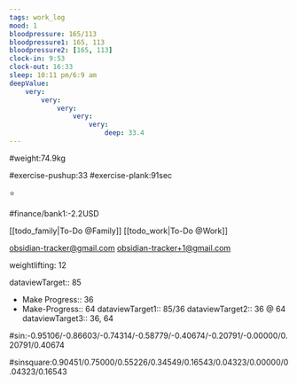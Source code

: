 ```yaml
---
tags: work_log
mood: 1
bloodpressure: 165/113
bloodpressure1: 165, 113
bloodpressure2: [165, 113]
clock-in: 9:53
clock-out: 16:33
sleep: 10:11 pm/6:9 am
deepValue: 
    very: 
        very: 
            very: 
                very: 
                    very: 
                        deep: 33.4
---
```


#weight:74.9kg

#exercise-pushup:33
#exercise-plank:91sec


⭐


#finance/bank1:-2.2USD

[[todo_family|To-Do @Family]]
[[todo_work|To-Do @Work]]

obsidian-tracker@gmail.com
obsidian-tracker+1@gmail.com

weightlifting: 12

dataviewTarget:: 85
- Make Progress:: 36
- Make-Progress:: 64
dataviewTarget1:: 85/36
dataviewTarget2:: 36 @ 64
dataviewTarget3:: 36, 64

#sin:-0.95106/-0.86603/-0.74314/-0.58779/-0.40674/-0.20791/-0.00000/0.20791/0.40674

#sinsquare:0.90451/0.75000/0.55226/0.34549/0.16543/0.04323/0.00000/0.04323/0.16543

